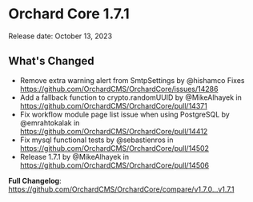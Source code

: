 # Orchard Core 1.7.1

Release date: October 13, 2023

## What's Changed

* Remove extra warning alert from SmtpSettings by @hishamco Fixes <https://github.com/OrchardCMS/OrchardCore/issues/14286>
* Add a fallback function to crypto.randomUUID by @MikeAlhayek in <https://github.com/OrchardCMS/OrchardCore/pull/14371>
* Fix workflow module page list issue when using PostgreSQL by @emrahtokalak in <https://github.com/OrchardCMS/OrchardCore/pull/14412>
* Fix mysql functional tests by @sebastienros in <https://github.com/OrchardCMS/OrchardCore/pull/14502>
* Release 1.7.1 by @MikeAlhayek in <https://github.com/OrchardCMS/OrchardCore/pull/14506>

**Full Changelog**: <https://github.com/OrchardCMS/OrchardCore/compare/v1.7.0...v1.7.1>
